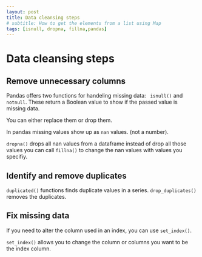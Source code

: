 ```yaml
---
layout: post
title: Data cleansing steps
# subtitle: How to get the elements from a list using Map
tags: [isnull, dropna, fillna,pandas]
---
```


# Data cleansing steps

## Remove unnecessary columns
Pandas offers two functions for handeling missing data:
` isnull()` and `notnull`.
These return a Boolean value to show if the passed value is missing data.

You can either replace them or drop them. 

In pandas missing values show up as `nan` values. (not a number).

`dropna()` drops all nan values from a dataframe
instead of drop all those values you can call `fillna()` to change the nan values with values you specifiy.
## Identify and remove duplicates
`duplicated()` functions finds duplicate values in a series.
`drop_duplicates()` removes the duplicates.
## Fix missing data 

If you need to alter the column used in an index, you can use `set_index()`.

`set_index()` allows you to change the column or columns you want to be the index column.




